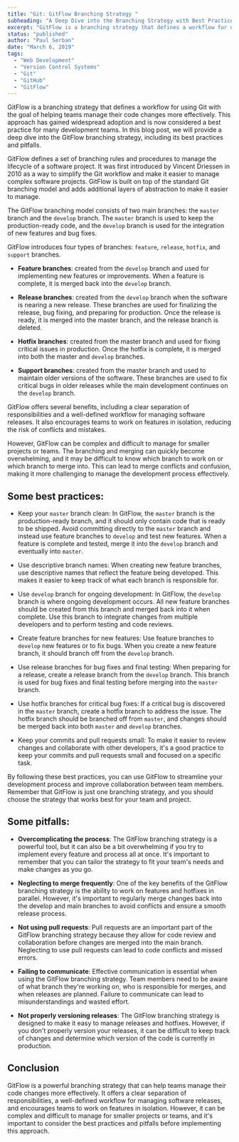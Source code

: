 ```yaml
---
title: "Git: GitFlow Branching Strategy "
subheading: "A Deep Dive into the Branching Strategy with Best Practices and Pitfalls"
excerpt: "GitFlow is a branching strategy that defines a workflow for using Git with the goal of helping teams manage their code changes more effectively. This approach has gained widespread adoption and is now considered a best practice for many development teams. In this blog post, we will provide a deep dive into the GitFlow branching strategy, including its best practices and pitfalls."
status: "published"
author: "Paul Serban"
date: "March 6, 2019"
tags:
  - "Web Development"
  - "Version Control Systems"
  - "Git"
  - "GitHub"
  - "GitFlow"
---
```


GitFlow is a branching strategy that defines a workflow for using Git with the goal of helping teams manage their code changes more effectively. This approach has gained widespread adoption and is now considered a best practice for many development teams. In this blog post, we will provide a deep dive into the GitFlow branching strategy, including its best practices and pitfalls.

GitFlow defines a set of branching rules and procedures to manage the lifecycle of a software project. It was first introduced by Vincent Driessen in 2010 as a way to simplify the Git workflow and make it easier to manage complex software projects. GitFlow is built on top of the standard Git branching model and adds additional layers of abstraction to make it easier to manage.

The GitFlow branching model consists of two main branches: the `master` branch and the `develop` branch. The `master` branch is used to keep the production-ready code, and the `develop` branch is used for the integration of new features and bug fixes.

GitFlow introduces four types of branches: `feature`, `release`, `hotfix`, and `support` branches.

- **Feature branches**: created from the `develop` branch and used for implementing new features or improvements. When a feature is complete, it is merged back into the `develop` branch.

- **Release branches**: created from the `develop` branch when the software is nearing a new release. These branches are used for finalizing the release, bug fixing, and preparing for production. Once the release is ready, it is merged into the master branch, and the release branch is deleted.

- **Hotfix branches**: created from the master branch and used for fixing critical issues in production. Once the hotfix is complete, it is merged into both the master and `develop` branches.

- **Support branches**: created from the master branch and used to maintain older versions of the software. These branches are used to fix critical bugs in older releases while the main development continues on the `develop` branch.

GitFlow offers several benefits, including a clear separation of responsibilities and a well-defined workflow for managing software releases. It also encourages teams to work on features in isolation, reducing the risk of conflicts and mistakes.

However, GitFlow can be complex and difficult to manage for smaller projects or teams. The branching and merging can quickly become overwhelming, and it may be difficult to know which branch to work on or which branch to merge into. This can lead to merge conflicts and confusion, making it more challenging to manage the development process effectively.

## Some best practices:

- Keep your `master` branch clean: In GitFlow, the `master` branch is the production-ready branch, and it should only contain code that is ready to be shipped. Avoid committing directly to the `master` branch and instead use feature branches to `develop` and test new features. When a feature is complete and tested, merge it into the `develop` branch and eventually into `master`.

- Use descriptive branch names: When creating new feature branches, use descriptive names that reflect the feature being developed. This makes it easier to keep track of what each branch is responsible for.

- Use `develop` branch for ongoing development: In GitFlow, the `develop` branch is where ongoing development occurs. All new feature branches should be created from this branch and merged back into it when complete. Use this branch to integrate changes from multiple developers and to perform testing and code reviews.

- Create feature branches for new features: Use feature branches to `develop` new features or to fix bugs. When you create a new feature branch, it should branch off from the `develop` branch.

- Use release branches for bug fixes and final testing: When preparing for a release, create a release branch from the `develop` branch. This branch is used for bug fixes and final testing before merging into the `master` branch.

- Use hotfix branches for critical bug fixes: If a critical bug is discovered in the `master` branch, create a hotfix branch to address the issue. The hotfix branch should be branched off from `master`, and changes should be merged back into both `master` and `develop` branches.

- Keep your commits and pull requests small: To make it easier to review changes and collaborate with other developers, it's a good practice to keep your commits and pull requests small and focused on a specific task.

By following these best practices, you can use GitFlow to streamline your development process and improve collaboration between team members. Remember that GitFlow is just one branching strategy, and you should choose the strategy that works best for your team and project.

## Some pitfalls:
- **Overcomplicating the process**: The GitFlow branching strategy is a powerful tool, but it can also be a bit overwhelming if you try to implement every feature and process all at once. It's important to remember that you can tailor the strategy to fit your team's needs and make changes as you go.

- **Neglecting to merge frequently**: One of the key benefits of the GitFlow branching strategy is the ability to work on features and hotfixes in parallel. However, it's important to regularly merge changes back into the develop and main branches to avoid conflicts and ensure a smooth release process.

- **Not using pull requests**: Pull requests are an important part of the GitFlow branching strategy because they allow for code review and collaboration before changes are merged into the main branch. Neglecting to use pull requests can lead to code conflicts and missed errors.

- **Failing to communicate**: Effective communication is essential when using the GitFlow branching strategy. Team members need to be aware of what branch they're working on, who is responsible for merges, and when releases are planned. Failure to communicate can lead to misunderstandings and wasted effort.

- **Not properly versioning releases**: The GitFlow branching strategy is designed to make it easy to manage releases and hotfixes. However, if you don't properly version your releases, it can be difficult to keep track of changes and determine which version of the code is currently in production.

## Conclusion

GitFlow is a powerful branching strategy that can help teams manage their code changes more effectively. It offers a clear separation of responsibilities, a well-defined workflow for managing software releases, and encourages teams to work on features in isolation. However, it can be complex and difficult to manage for smaller projects or teams, and it's important to consider the best practices and pitfalls before implementing this approach.

